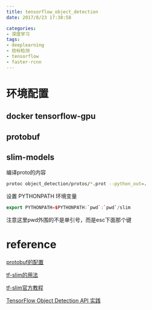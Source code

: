 ```yaml
---
title: tensorflow_object_detection
date: 2017/8/23 17:38:58

categories:
- 深度学习
tags:
- deeplearning
- 目标检测
- tensorflow
- faster-rcnn
---
```





<!--more-->
# 环境配置

## docker  tensorflow-gpu


## protobuf


## slim-models


编译proto的内容

```bash
protoc object_detection/protos/*.prot --python_out=.
```
设置 PYTHONPATH 环境变量

```cpp
export PYTHONPATH=$PYTHONPATH:`pwd`:`pwd`/slim
```
注意这里pwd外围的不是单引号，而是esc下面那个键



# reference

[protobuf的配置](http://zhwen.org/?p=909)

[tf-slim的用法](http://geek.csdn.net/news/detail/126133)

[tf-slim官方教程](https://github.com/tensorflow/models/blob/master/slim/slim_walkthrough.ipynb)

[TensorFlow Object Detection API 实践](https://mp.weixin.qq.com/s?__biz=MzI2MzYwNzUyNg==&mid=2247484024&idx=1&sn=a7ddf704f34d390bd2a64f7651ea4a44&chksm=eab807f1ddcf8ee78c6b28bea6ec7233b7236a9d653dea45859e36ea2c74afe3b350d6f97967&mpshare=1&scene=1&srcid=0822n8yUoxY0I5ITT55mu827&pass_ticket=bpMLj9Sb52k%2FdkdRYGa0rUDxv9zPd7tmsAPy7XAQiBMfzqdlgf06HEq0G62d4Kyz#rd)

